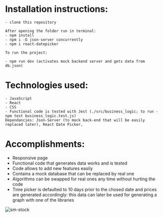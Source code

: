 
# Installation instructions:

    - clone this repository 

    After opening the folder run in terminal:
    - npm install
    - npm i -D json-server concurrently
    - npm i react-datepicker

    To run the project:

    - npm run dev (activates mock backend server and gets data from db.json)

# Technologies used:

    - JavaScript
    - React
    - CSS
    - Functional code is tested with Jest (./src/business_logic; to run - npm test business_logic.test.js)
    Dependancies: Json-Server (to mock back-end that will be easily replaced later), React Date Picker,

# Accomplishments:
 - Responsive page
 - Functional code that generates data works and is tested
 - Code allows to add new features easily
 - Contains a mock database that can be replaced by real one
 - Algorithms can be swapped for real ones any time without hurting the code
 - Time picker is defaulted to 10 days prior to the chosed date and prices are generated accordingly: this data can later be used for generating a graph with one of the libraries

![sm-stock](https://user-images.githubusercontent.com/61254091/99194393-50ad7c80-273c-11eb-9583-bf95a88f14bf.png)
